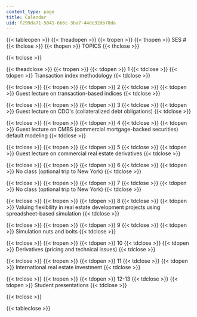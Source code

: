 ```yaml
---
content_type: page
title: Calendar
uid: f299da71-5041-6b6c-3ba7-44dc32db78da
---
```


{{< tableopen >}}
{{< theadopen >}}
{{< tropen >}}
{{< thopen >}}
SES #
{{< thclose >}}
{{< thopen >}}
TOPICS
{{< thclose >}}

{{< trclose >}}

{{< theadclose >}}
{{< tropen >}}
{{< tdopen >}}
1
{{< tdclose >}}
{{< tdopen >}}
Transaction index methodology
{{< tdclose >}}

{{< trclose >}}
{{< tropen >}}
{{< tdopen >}}
2
{{< tdclose >}}
{{< tdopen >}}
Guest lecture on transaction-based indices
{{< tdclose >}}

{{< trclose >}}
{{< tropen >}}
{{< tdopen >}}
3
{{< tdclose >}}
{{< tdopen >}}
Guest lecture on CDO's (collateralized debt obligations)
{{< tdclose >}}

{{< trclose >}}
{{< tropen >}}
{{< tdopen >}}
4
{{< tdclose >}}
{{< tdopen >}}
Guest lecture on CMBS (commercial mortgage-backed securities) default modeling
{{< tdclose >}}

{{< trclose >}}
{{< tropen >}}
{{< tdopen >}}
5
{{< tdclose >}}
{{< tdopen >}}
Guest lecture on commercial real estate derivatives
{{< tdclose >}}

{{< trclose >}}
{{< tropen >}}
{{< tdopen >}}
6
{{< tdclose >}}
{{< tdopen >}}
No class (optional trip to New York)
{{< tdclose >}}

{{< trclose >}}
{{< tropen >}}
{{< tdopen >}}
7
{{< tdclose >}}
{{< tdopen >}}
No class (optional trip to New York)
{{< tdclose >}}

{{< trclose >}}
{{< tropen >}}
{{< tdopen >}}
8
{{< tdclose >}}
{{< tdopen >}}
Valuing flexibility in real estate development projects using spreadsheet-based simulation
{{< tdclose >}}

{{< trclose >}}
{{< tropen >}}
{{< tdopen >}}
9
{{< tdclose >}}
{{< tdopen >}}
Simulation nuts and bolts
{{< tdclose >}}

{{< trclose >}}
{{< tropen >}}
{{< tdopen >}}
10
{{< tdclose >}}
{{< tdopen >}}
Derivatives (pricing and technical issues)
{{< tdclose >}}

{{< trclose >}}
{{< tropen >}}
{{< tdopen >}}
11
{{< tdclose >}}
{{< tdopen >}}
International real estate investment
{{< tdclose >}}

{{< trclose >}}
{{< tropen >}}
{{< tdopen >}}
12-13
{{< tdclose >}}
{{< tdopen >}}
Student presentations
{{< tdclose >}}

{{< trclose >}}

{{< tableclose >}}
